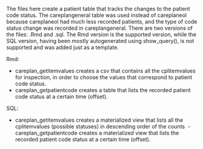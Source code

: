 The files here create a patient table that tracks the changes to the patient code status. The careplangeneral table was used instead of careplaneol because careplaneol had much less recorded patients, and the type of code status change was recorded in careplangeneral. There are two versions of the files: .Rmd and .sql. The Rmd version is the supported version, while the SQL version, having been mostly autogenerated using show_query(), is not supported and was added just as a template.

Rmd:
  - careplan_getitemvalues creates a csv that contains all the cplitemvalues for inspection, in order to choose the values that correspond to patient code status.
  - careplan_getpatientcode creates a table that lists the recorded patient code status at a certain time (offset).
 
SQL:
  - careplan_getitemvalues creates a materialized view that lists all the cplitemvalues (possible statuses) in descending order of the counts
  - careplan_getpatientcode creates a materialized view that lists the recorded patient code status at a certain time (offset).